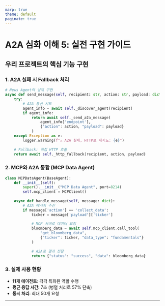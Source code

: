```yaml
---
marp: true
theme: default
paginate: true
---
```


# A2A 심화 이해 5: 실전 구현 가이드

## 우리 프로젝트의 핵심 기능 구현

### 1. A2A 실패 시 Fallback 처리
```python
# News Agent의 실제 구현
async def send_message(self, recipient: str, action: str, payload: dict):
    try:
        # A2A 통신 시도
        agent_info = await self._discover_agent(recipient)
        if agent_info:
            return await self._send_a2a_message(
                agent_info['endpoint'], 
                {"action": action, "payload": payload}
            )
    except Exception as e:
        logger.warning(f"⚠️ A2A 실패, HTTP로 재시도: {e}")
    
    # Fallback: 직접 HTTP 호출
    return await self._http_fallback(recipient, action, payload)
```

### 2. MCP와 A2A 통합 (MCP Data Agent)
```python
class MCPDataAgent(BaseAgent):
    def __init__(self):
        super().__init__("MCP Data Agent", port=8214)
        self.mcp_client = MCPClient()
        
    async def handle_message(self, message: dict):
        # A2A 메시지 수신
        if message['action'] == 'collect_data':
            ticker = message['payload']['ticker']
            
            # MCP 서버로 데이터 요청
            bloomberg_data = await self.mcp_client.call_tool(
                "get_bloomberg_data",
                {"ticker": ticker, "data_type": "fundamentals"}
            )
            
            # A2A로 결과 전달
            return {"status": "success", "data": bloomberg_data}
```

### 3. 실제 사용 현황
- **11개 에이전트**: 각각 특화된 역할 수행
- **평균 응답 시간**: 7초 (병렬 처리로 57% 단축)
- **동시 처리**: 최대 50개 요청

---